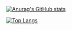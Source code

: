 [![Anurag's GitHub stats](https://github-readme-stats.vercel.app/api?username=magomedaligajiev)](https://github.com/anuraghazra/github-readme-stats)


[![Top Langs](https://github-readme-stats.vercel.app/api/top-langs/?username=magomedaligajiev&layout=compact)](https://github.com/anuraghazra/github-readme-stats)